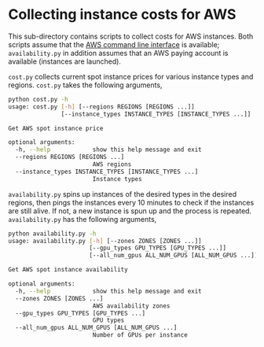 # Collecting instance costs for AWS

This sub-directory contains scripts to collect costs for AWS instances.
Both scripts assume that the [AWS command line interface](https://aws.amazon.com/cli/)
is available; `availability.py` in addition assumes that an AWS paying account
is available (instances are launched).

`cost.py` collects current spot instance prices for various instance types
and regions. `cost.py` takes the following arguments,

```bash
python cost.py -h
usage: cost.py [-h] [--regions REGIONS [REGIONS ...]]
               [--instance_types INSTANCE_TYPES [INSTANCE_TYPES ...]]

Get AWS spot instance price

optional arguments:
  -h, --help            show this help message and exit
  --regions REGIONS [REGIONS ...]
                        AWS regions
  --instance_types INSTANCE_TYPES [INSTANCE_TYPES ...]
                        Instance types
```

`availability.py` spins up instances of the desired types in the desired regions,
then pings the instances every 10 minutes to check if the instances are still
alive. If not, a new instance is spun up and the process is repeated. `availability.py`
has the following arguments,

```bash
python availability.py -h
usage: availability.py [-h] [--zones ZONES [ZONES ...]]
                       [--gpu_types GPU_TYPES [GPU_TYPES ...]]
                       [--all_num_gpus ALL_NUM_GPUS [ALL_NUM_GPUS ...]]

Get AWS spot instance availability

optional arguments:
  -h, --help            show this help message and exit
  --zones ZONES [ZONES ...]
                        AWS availability zones
  --gpu_types GPU_TYPES [GPU_TYPES ...]
                        GPU types
  --all_num_gpus ALL_NUM_GPUS [ALL_NUM_GPUS ...]
                        Number of GPUs per instance
```
